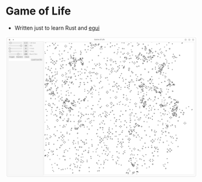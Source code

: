 # Game of Life
- Written just to learn Rust and [egui](https://github.com/emilk/egui)

![Screenshot](https://github.com/two-six/egui-Conway-s-Game-of-Life/blob/main/assets/screenshot.png "Screenshot")

